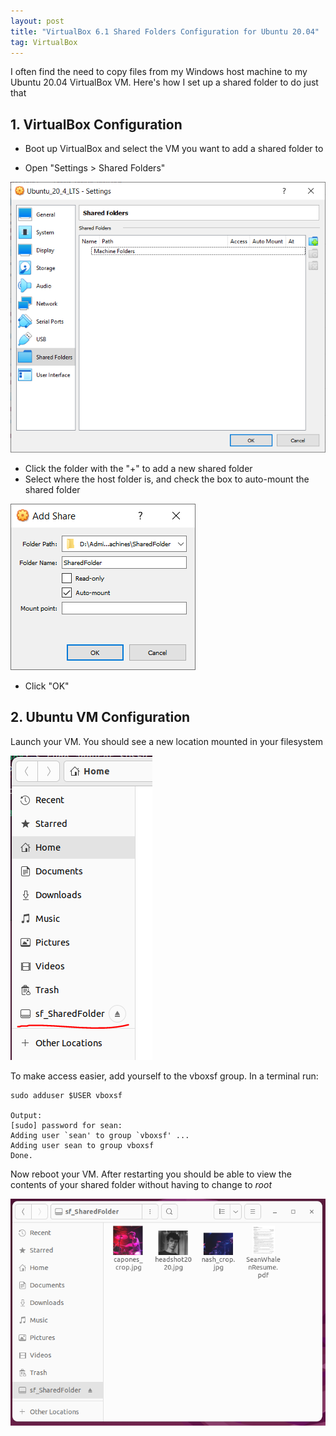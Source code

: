 ```yaml
---
layout: post
title: "VirtualBox 6.1 Shared Folders Configuration for Ubuntu 20.04"
tag: VirtualBox
---
```


I often find the need to copy files from my Windows host machine to my Ubuntu 20.04 VirtualBox VM. Here's how I set up a shared folder to do just that

## 1. VirtualBox Configuration
* Boot up VirtualBox and select the VM you want to add a shared folder to

* Open "Settings > Shared Folders" 

![shared-folders-settings](/notes/img/virtualbox_sharedfolder_01.PNG)

* Click the folder with the "+" to add a new shared folder
* Select where the host folder is, and check the box to auto-mount the shared folder 

!["new-shared-folder-settings"](/notes/img/virtualbox_sharedfolder_02.PNG)

* Click "OK"

## 2. Ubuntu VM Configuration
Launch your VM. You should see a new location mounted in your filesystem

 ![new-folder-appears](/notes/img/virtualbox_sharedfolder_03.PNG)

To make access easier, add yourself to the vboxsf group. In a terminal run:
```
sudo adduser $USER vboxsf

Output:
[sudo] password for sean: 
Adding user `sean' to group `vboxsf' ...
Adding user sean to group vboxsf
Done.
```

Now reboot your VM. After restarting you should be able to view the contents of your shared folder without having to change to *root*

 ![viewing-new-folder](/notes/img/virtualbox_sharedfolder_04.PNG)